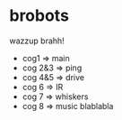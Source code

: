 brobots
=======

wazzup brahh!

* cog1    => main
* cog 2&3 => ping
* cog 4&5 => drive
* cog 6   => IR
* cog 7   => whiskers
* cog 8   => music
blablabla

